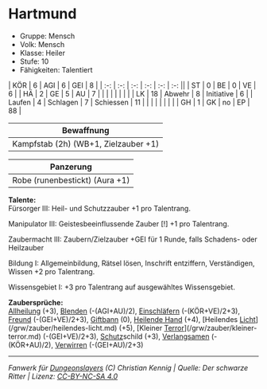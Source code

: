 # Hartmund  
- Gruppe: Mensch  
- Volk: Mensch  
- Klasse: Heiler  
- Stufe: 10  
- Fähigkeiten: Talentiert  


| KÖR    | 6  | AGI      | 6  | GEI        | 8  |
| :-: | :-: | :-: | :-: | :-: | :-: ||
| ST     | 0  | BE       | 0  | VE         | 6  |
| HÄ     | 2  | GE       | 5  | AU         | 7  |
|        |    |          |    |            |    |
| LK     | 18 | Abwehr   | 8  | Initiative | 6  |
| Laufen | 4  | Schlagen | 7  | Schiessen  | 11 |
|        |    |          |    |            |    |
| GH     | 1  | GK       | no | EP         | 88 |


| Bewaffnung |
| --- |
| Kampfstab (2h) (WB+1, Zielzauber +1) |


| Panzerung |
| --- |
| Robe (runenbestickt) (Aura +1) |


**Talente:**  
Fürsorger III: Heil- und Schutzzauber +1 pro Talentrang.

Manipulator III: Geistesbeeinflussende Zauber [!] +1 pro Talentrang.

Zaubermacht III: Zaubern/Zielzauber +GEI für 1 Runde, falls Schadens- oder Heilzauber

Bildung I: Allgemeinbildung, Rätsel lösen, Inschrift entziffern, Verständigen, Wissen +2 pro Talentrang.

Wissensgebiet I: +3 pro Talentrang auf ausgewähltes Wissensgebiet.


**Zaubersprüche:**  
[Allheilung](/grw/zauber/allheilung.md) (+3), [Blenden](/grw/zauber/blenden.md) (-(AGI+AU)/2), [Einschläfern](/grw/zauber/einschlaefern.md) (-(KÖR+VE)/2+3), [Freund](/grw/zauber/freund.md) (-(GEI+VE)/2+3), [Giftbann](/grw/zauber/giftbann.md) (0), [Heilende Hand](/grw/zauber/heilende-hand.md) (+4), [Heilendes [Licht](/grw/zauber/licht.md)](/grw/zauber/heilendes-licht.md) (+5), [Kleiner [Terror](/grw/zauber/terror.md)](/grw/zauber/kleiner-terror.md) (-(GEI+VE)/2+3), [Schutz](/fanwerk/zauber/schutz.md)schild (+3), [Verlangsamen](/grw/zauber/verlangsamen.md) (-(KÖR+AU)/2), [Verwirren](/grw/zauber/verwirren.md) (-(GEI+AU)/2+3)




___
*Fanwerk für [Dungeonslayers](https://www.dungeonslayers.net/) (C) Christian Kennig | Quelle: Der schwarze Ritter | Lizenz: [CC-BY-NC-SA 4.0](https://creativecommons.org/licenses/by-nc-sa/4.0/deed.de)*